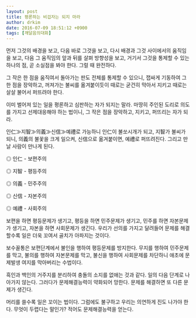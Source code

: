 ```yaml
---
layout: post
title: 평론하는 비겁자는 되지 마라
author: drkim
date: 2016-07-09 18:51:12 +0900
tags: [깨달음의대화]
---
```

먼저 그것의 배경을 보고, 다음 바로 그것을 보고, 다시 배경과 그것 사이에서의 움직임을 보고, 다음 그 움직임의 앞과 뒤를 살펴 방향성을 보고, 거기서 그것을 통제할 수 있는 하나의 점, 곧 소실점을 봐야 한다. 그럴 때 완전하다. 

  


그 작은 한 점을 움직여서 돌아가는 판도 전체를 통제할 수 있으니, 잽싸게 기동하여 그 한 점을 장악하고, 꺼져가는 불씨를 옮겨붙이듯이 때로는 굳건히 막아서 지키고 때로는 살살 불어서 퍼뜨려야 한다. 

  


이미 벌어져 있는 일을 평론하고 심판하는 자가 되지는 말라. 마땅히 주인된 도리로 의도를 가지고 선제대응해야 하는 법이니, 그 작은 점을 장악하고, 지키고, 퍼뜨리는 자가 되라. 

  


인仁≫지智≫의義≫신信≫예禮로 가능하니 인仁이 불쏘시개가 되고, 지智가 불씨가 되니, 의義의 불꽃을 크게 일으켜, 신信으로 옮겨붙이면, 예禮로 퍼뜨려진다. 그리고 만날 사람이 만나게 된다. 

  


◎ 인仁 - 보편주의   
  
◎ 지智 - 평등주의   
  
◎ 의義 - 민주주의   
  
◎ 신信 - 자본주의   
  
◎ 예禮 - 사회주의 

  


보편을 하면 평등문제가 생기고, 평등을 하면 민주문제가 생기고, 민주를 하면 자본문제가 생기고, 자본을 하면 사회문제가 생긴다. 우리가 선의를 가지고 달려들어 문제를 해결할수록 일은 더욱 꼬여서 골치가 아파지는 것이다. 

  


보수꼴통은 보편단계에서 불인을 행하여 평등문제를 방지한다. 무지를 행하여 민주문제를 막고, 불의를 행하여 자본문제를 막고, 불신을 행하여 사회문제를 차단하니 애초에 문제발생 여지를 막아버리는 수법이다. 

  


흑인과 백인의 거주지를 분리하여 충돌의 소지를 없애는 것과 같다. 일의 다음 단계로 나아가지 않는다. 그러다가 문제해결능력이 약화되어 망한다. 문제를 해결하면 또 다른 문제가 생긴다. 

  


머리를 쓸수록 일은 꼬이는 법이다. 그럼에도 불구하고 우리는 의연하게 진도 나가야 한다. 무엇이 두렵다는 말인가? 적어도 문제해결능력을 얻는다.